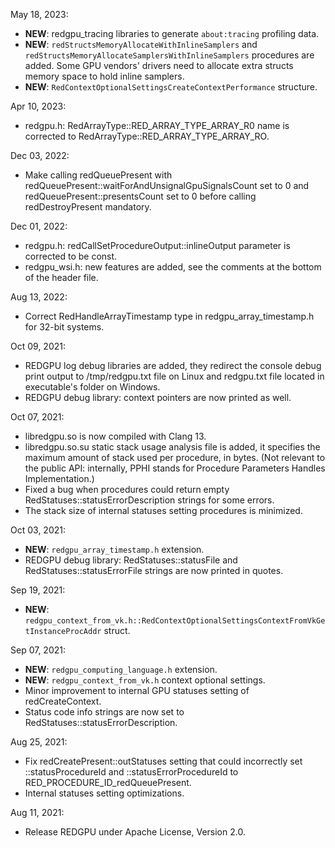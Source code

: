 May 18, 2023:

  * **NEW**: redgpu_tracing libraries to generate `about:tracing` profiling data.
  * **NEW**: `redStructsMemoryAllocateWithInlineSamplers` and `redStructsMemoryAllocateSamplersWithInlineSamplers` procedures are added. Some GPU vendors' drivers need to allocate extra structs memory space to hold inline samplers.
  * **NEW**: `RedContextOptionalSettingsCreateContextPerformance` structure.

Apr 10, 2023:

  * redgpu.h: RedArrayType::RED_ARRAY_TYPE_ARRAY_R0 name is corrected to RedArrayType::RED_ARRAY_TYPE_ARRAY_RO.

Dec 03, 2022:

  * Make calling redQueuePresent with redQueuePresent::waitForAndUnsignalGpuSignalsCount set to 0 and redQueuePresent::presentsCount set to 0 before calling redDestroyPresent mandatory.

Dec 01, 2022:

  * redgpu.h: redCallSetProcedureOutput::inlineOutput parameter is corrected to be const.
  * redgpu_wsi.h: new features are added, see the comments at the bottom of the header file.

Aug 13, 2022:

  * Correct RedHandleArrayTimestamp type in redgpu_array_timestamp.h for 32-bit systems.

Oct 09, 2021:

  * REDGPU log debug libraries are added, they redirect the console debug print output to /tmp/redgpu.txt file on Linux and redgpu.txt file located in executable's folder on Windows.
  * REDGPU debug library: context pointers are now printed as well.

Oct 07, 2021:

  * libredgpu.so is now compiled with Clang 13.
  * libredgpu.so.su static stack usage analysis file is added, it specifies the maximum amount of stack used per procedure, in bytes. (Not relevant to the public API: internally, PPHI stands for Procedure Parameters Handles Implementation.)
  * Fixed a bug when procedures could return empty RedStatuses::statusErrorDescription strings for some errors.
  * The stack size of internal statuses setting procedures is minimized.

Oct 03, 2021:

  * **NEW**: `redgpu_array_timestamp.h` extension.
  * REDGPU debug library: RedStatuses::statusFile and RedStatuses::statusErrorFile strings are now printed in quotes.

Sep 19, 2021:

  * **NEW**: `redgpu_context_from_vk.h::RedContextOptionalSettingsContextFromVkGetInstanceProcAddr` struct.

Sep 07, 2021:

  * **NEW**: `redgpu_computing_language.h` extension.
  * **NEW**: `redgpu_context_from_vk.h` context optional settings.
  * Minor improvement to internal GPU statuses setting of redCreateContext.
  * Status code info strings are now set to RedStatuses::statusErrorDescription.

Aug 25, 2021:

  * Fix redCreatePresent::outStatuses setting that could incorrectly set ::statusProcedureId and ::statusErrorProcedureId to RED_PROCEDURE_ID_redQueuePresent.
  * Internal statuses setting optimizations.

Aug 11, 2021:

  * Release REDGPU under Apache License, Version 2.0.
